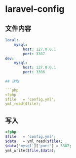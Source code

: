 # laravel-config


## 文件内容
```yaml
local:
    mysql:
        host: 127.0.0.1
        port: 3307
dev:
    mysql:
        host: 127.0.0.1
        port: 3306
        
## 读取

```php
<?php
$file   = 'config.yml';
yml_read($file);
```

## 写入

```php
<?php
$file   = 'config.yml';
$data   = yml_read($file);
$data['mysql']['port'] = 3307;
yml_write($file,$data);
```